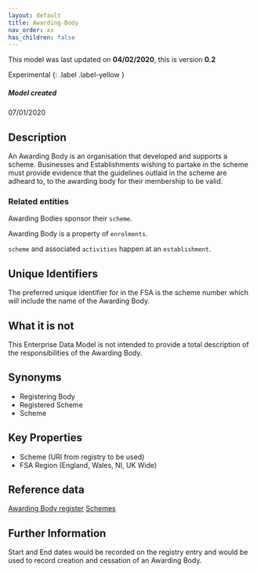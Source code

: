 ```yaml
---
layout: default
title: Awarding-Body
nav_order: xx
has_children: false
---
```


This model was last updated on **04/02/2020**, this is version **0.2**

Experimental
{: .label .label-yellow }

##### Model created
07/01/2020

## Description
An Awarding Body is an organisation that developed and supports a scheme.  Businesses and Establishments wishing to partake in the scheme must provide evidence that the guidelines outlaid in the scheme are adheard to, to the awarding body for their membership to be valid.

### Related entities
Awarding Bodies sponsor their `scheme`.

Awarding Body is a property of `enrolments`.

`scheme` and associated `activities` happen at an `establishment`.


## Unique Identifiers
The preferred unique identifier for in the FSA is the scheme number which will include the name of the Awarding Body.

## What it is not
This Enterprise Data Model is not intended to provide a total description of the responsibilities of the Awarding Body.

## Synonyms
*   Registering Body
*   Registered Scheme
*   Scheme

## Key Properties
*   Scheme (URI from registry to be used)
*   FSA Region (England, Wales, NI, UK Wide)

## Reference data
[Awarding Body register](https://data.food.gov.uk/codes/)
[Schemes](schemes.md)

## Further Information
Start and End dates would be recorded on the registry entry and would be used to record creation and cessation of an Awarding Body.  

